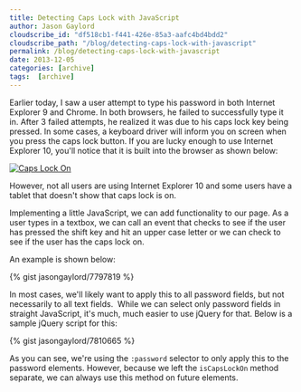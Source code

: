 ```yaml
---
title: Detecting Caps Lock with JavaScript
author: Jason Gaylord
cloudscribe_id: "df518cb1-f441-426e-85a3-aafc4bd4bdd2"
cloudscribe_path: "/blog/detecting-caps-lock-with-javascript"
permalink: /blog/detecting-caps-lock-with-javascript
date: 2013-12-05
categories: [archive]
tags:  [archive]
---
```


Earlier today, I saw a user attempt to type his password in both Internet Explorer 9 and Chrome. In both browsers, he failed to successfully type it in. After 3 failed attempts, he realized it was due to his caps lock key being pressed. In some cases, a keyboard driver will inform you on screen when you press the caps lock button. If you are lucky enough to use Internet Explorer 10, you'll notice that it is built into the browser as shown below:

[![Caps Lock On](https://cdn.jasongaylord.com/images/2013/12/05/capslockon.png "Caps Lock On")](https://cdn.jasongaylord.com/images/2013/12/05/capslockon.png)

However, not all users are using Internet Explorer 10 and some users have a tablet that doesn't show that caps lock is on.

Implementing a little JavaScript, we can add functionality to our page. As a user types in a textbox, we can call an event that checks to see if the user has pressed the shift key and hit an upper case letter or we can check to see if the user has the caps lock on.

An example is shown below:

{% gist jasongaylord/7797819 %}

In most cases, we'll likely want to apply this to all password fields, but not necessarily to all text fields.  While we can select only password fields in straight JavaScript, it's much, much easier to use jQuery for that. Below is a sample jQuery script for this:

{% gist jasongaylord/7810665 %}

As you can see, we're using the `:password` selector to only apply this to the password elements. However, because we left the `isCapsLockOn` method separate, we can always use this method on future elements.